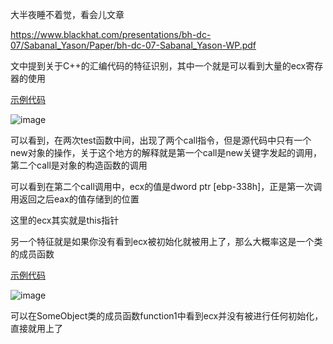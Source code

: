 大半夜睡不着觉，看会儿文章

https://www.blackhat.com/presentations/bh-dc-07/Sabanal_Yason/Paper/bh-dc-07-Sabanal_Yason-WP.pdf


文中提到关于C++的汇编代码的特征识别，其中一个就是可以看到大量的ecx寄存器的使用

[示例代码](https://github.com/wqreytuk/C-_reversing/blob/main/exmaple_code/code_1.cpp)
 
![image](https://user-images.githubusercontent.com/48377190/224508343-efcf2c10-dafc-4368-8650-724565a0ae4c.png)

可以看到，在两次test函数中间，出现了两个call指令，但是源代码中只有一个new对象的操作，关于这个地方的解释就是第一个call是new关键字发起的调用，
第二个call是对象的构造函数的调用

可以看到在第二个call调用中，ecx的值是dword ptr [ebp-338h]，正是第一次调用返回之后eax的值存储到的位置

这里的ecx其实就是this指针

另一个特征就是如果你没有看到ecx被初始化就被用上了，那么大概率这是一个类的成员函数

[示例代码](https://github.com/wqreytuk/C-_reversing/blob/main/exmaple_code/code_2.cpp)

![image](https://user-images.githubusercontent.com/48377190/224509863-48dac479-a304-4bde-b39f-0c5a6bd8ccb7.png)

可以在SomeObject类的成员函数function1中看到ecx并没有被进行任何初始化，直接就用上了
